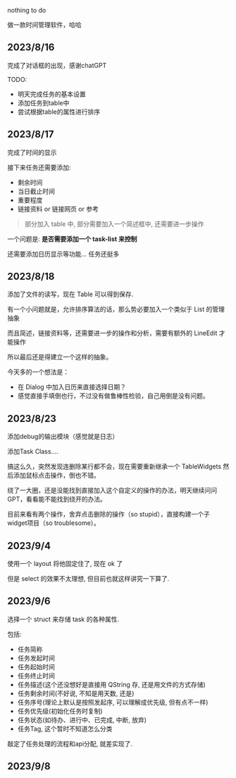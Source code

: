 nothing to do

做一款时间管理软件，哈哈

## 2023/8/16

完成了对话框的出现，感谢chatGPT

TODO:
- 明天完成任务的基本设置
- 添加任务到table中
- 尝试根据table的属性进行排序

## 2023/8/17

完成了时间的显示

接下来任务还需要添加:
- 剩余时间
- 当日截止时间
- 重要程度
- 链接资料 or 链接网页 or 参考

> 部分加入 table 中, 部分需要加入一个简述框中, 还需要进一步操作

一个问题是: **是否需要添加一个 task-list 来控制**

还需要添加日历显示等功能... 任务还挺多

## 2023/8/18

添加了文件的读写，现在 Table 可以得到保存.

有一个小问题就是，允许排序算法的话，那么势必要加入一个类似于 List 的管理抽象

而且简述，链接资料等，还需要进一步的操作和分析，需要有额外的 LineEdit 才能操作

所以最后还是得建立一个这样的抽象。

今天多的一个想法是：

- 在 Dialog 中加入日历来直接选择日期？
- 感觉直接手填倒也行，不过没有做鲁棒性检验，自己用倒是没有问题。

## 2023/8/23

添加debug的输出模块（感觉就是日志）

添加Task Class....

搞这么久，突然发现连删除某行都不会，现在需要重新继承一个 TableWidgets 然后添加鼠标点击操作，倒也不错。

绕了一大圈，还是没能找到直接加入这个自定义的操作的办法，明天继续问问GPT，看看能不能找到绕开的办法。

目前来看有两个操作，舍弃点击删除的操作（so stupid），直接构建一个子widget项目（so troublesome）。

## 2023/9/4

使用一个 layout 将他固定住了, 现在 ok 了

但是 select 的效果不太理想, 但目前也就这样讲究一下算了.


## 2023/9/6

选择一个 struct 来存储 task 的各种属性.

包括:
- 任务简称
- 任务发起时间
- 任务起始时间
- 任务终止时间
- 任务描述(这个还没想好是直接用 QString 存, 还是用文件的方式存储)
- 任务剩余时间(不好说, 不知是用天数, 还是)
- 任务序号(理论上默认是按照发起序, 可以理解成优先级, 但有点不一样)
- 任务优先级(初始化任务时复制)
- 任务状态(如待办、进行中、已完成, 中断, 放弃)
- 任务Tag, 这个暂时不知道怎么分类

敲定了任务处理的流程和api分配, 就差实现了.

## 2023/9/8

















